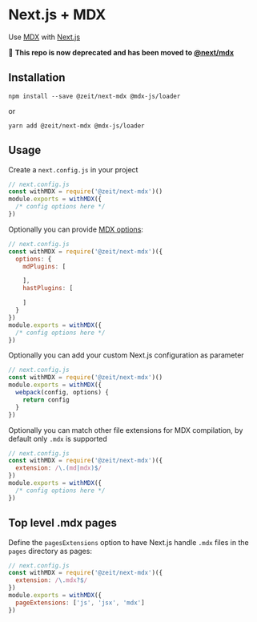 # Next.js + MDX

Use [MDX](https://github.com/mdx-js/mdx) with [Next.js](https://github.com/zeit/next.js)

📢 **This repo is now deprecated and has been moved to [@next/mdx](https://github.com/zeit/next.js/tree/canary/packages/next-mdx)**

## Installation

```
npm install --save @zeit/next-mdx @mdx-js/loader
```

or

```
yarn add @zeit/next-mdx @mdx-js/loader
```

## Usage

Create a `next.config.js` in your project

```js
// next.config.js
const withMDX = require('@zeit/next-mdx')()
module.exports = withMDX({
  /* config options here */
})
```

Optionally you can provide [MDX options](https://github.com/mdx-js/mdx#options):

```js
// next.config.js
const withMDX = require('@zeit/next-mdx')({
  options: {
    mdPlugins: [

    ],
    hastPlugins: [

    ]
  }
})
module.exports = withMDX({
  /* config options here */
})
```

Optionally you can add your custom Next.js configuration as parameter

```js
// next.config.js
const withMDX = require('@zeit/next-mdx')()
module.exports = withMDX({
  webpack(config, options) {
    return config
  }
})
```

Optionally you can match other file extensions for MDX compilation, by default only `.mdx` is supported

```js
// next.config.js
const withMDX = require('@zeit/next-mdx')({
  extension: /\.(md|mdx)$/
})
module.exports = withMDX({
  /* config options here */
})
```

## Top level .mdx pages

Define the `pagesExtensions` option to have Next.js handle `.mdx` files in the `pages` directory as pages:

```js
// next.config.js
const withMDX = require('@zeit/next-mdx')({
  extension: /\.mdx?$/
})
module.exports = withMDX({
  pageExtensions: ['js', 'jsx', 'mdx']
})
```
